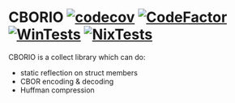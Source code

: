 # CBORIO  [![codecov](https://codecov.io/gh/Xtinc/CBORIO/branch/main/graph/badge.svg?token=WPJ7UQ2UMJ)](https://codecov.io/gh/Xtinc/CBORIO) [![CodeFactor](https://www.codefactor.io/repository/github/xtinc/cborio/badge/main)](https://www.codefactor.io/repository/github/xtinc/cborio/overview/main) [![WinTests](https://github.com/Xtinc/CBORIO/actions/workflows/cmake_win.yml/badge.svg)](https://github.com/Xtinc/CBORIO/actions/workflows/cmake_win.yml) [![NixTests](https://github.com/Xtinc/CBORIO/actions/workflows/cmake_nix.yml/badge.svg)](https://github.com/Xtinc/CBORIO/actions/workflows/cmake_nix.yml)
CBORIO is a collect library which can do:
- static reflection on struct members
- CBOR encoding & decoding
- Huffman compression  

